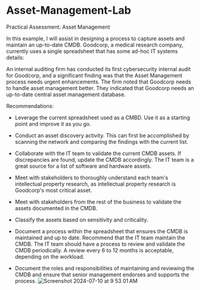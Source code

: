 # Asset-Management-Lab
Practical Assessment: Asset Management

In this example, I will assist in designing a process to capture assets and maintain an up-to-date CMDB. Goodcorp, a medical research company, currently uses a single spreadsheet that has some ad-hoc IT systems details: 

An internal auditing firm has conducted its first cybersecurity internal audit for Goodcorp, and a significant finding was that the Asset Management process needs urgent enhancements. The firm noted that Goodcorp needs to handle asset management better. They indicated that Goodcorp needs an up-to-date central asset management database. 

Recommendations:
-	Leverage the current spreadsheet used as a CMBD. Use it as a starting point and improve it as you go. 

-	Conduct an asset discovery activity. This can first be accomplished by scanning the network and comparing the findings with the current list. 

-	Collaborate with the IT team to validate the current CMDB assets. If discrepancies are found, update the CMDB accordingly. The IT team is a great source for a list of software and hardware assets. 

-	Meet with stakeholders to thoroughly understand each team's intellectual property research, as intellectual property research is Goodcorp's most critical asset. 

-	Meet with stakeholders from the rest of the business to validate the assets documented in the CMDB. 

-	Classify the assets based on sensitivity and criticality. 

-	Document a process within the spreadsheet that ensures the CMDB is maintained and up to date. Recommend that the IT team maintain the CMDB. The IT team should have a process to review and validate the CMDB periodically. A review every 6 to 12 months is acceptable, depending on the workload. 

-	Document the roles and responsibilities of maintaining and reviewing the CMDB and ensure that senior management endorses and supports the process. 
![Screenshot 2024-07-10 at 9 53 01 AM](https://github.com/jerrycoriolan/Asset-Management-Lab/assets/168882662/f887ad47-52ef-4b23-bca2-114f43e446da)
